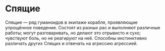 # Спящие

Спящие — ряд гуманоидов в экипаже корабля, проявляющие упрощённое поведение. Состоят из разных рас и выполняют различные работы; могут разговаривать, но делают это отрывисто и сухо; чувствуют боль, но не реагируют на неё. Способны инстинктивно различать других Спящих и отвечать на агрессию агрессией.
